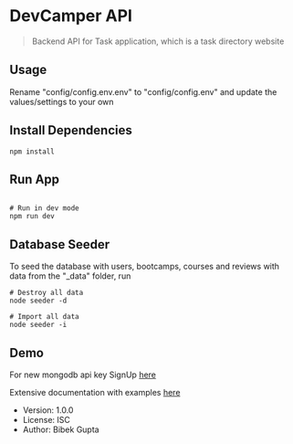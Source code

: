 # DevCamper API

> Backend API for Task application, which is a task directory website

## Usage

Rename "config/config.env.env" to "config/config.env" and update the values/settings to your own

## Install Dependencies

```
npm install
```

## Run App

```

# Run in dev mode
npm run dev
```

## Database Seeder

To seed the database with users, bootcamps, courses and reviews with data from the "\_data" folder, run

```
# Destroy all data
node seeder -d

# Import all data
node seeder -i
```

## Demo

For new mongodb api key SignUp [here](https://cloud.mongodb.com/)

Extensive documentation with examples [here](https://documenter.getpostman.com/view/10349933/TVt17Pro)

- Version: 1.0.0
- License: ISC
- Author: Bibek Gupta
